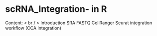 # scRNA_Integration- in R

Content: < br / > 
Introduction
SRA
FASTQ
CellRanger
Seurat integration workflow (CCA Integration)
